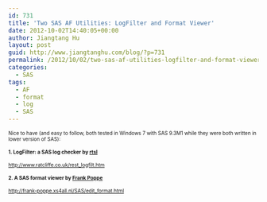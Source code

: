 ```yaml
---
id: 731
title: 'Two SAS AF Utilities: LogFilter and Format Viewer'
date: 2012-10-02T14:40:05+00:00
author: Jiangtang Hu
layout: post
guid: http://www.jiangtanghu.com/blog/?p=731
permalink: /2012/10/02/two-sas-af-utilities-logfilter-and-format-viewer/
categories:
  - SAS
tags:
  - AF
  - format
  - log
  - SAS
---
```

<font size="1">Nice to have (and easy to follow, both tested in Windows 7 with SAS 9.3M1 while they were both written in lower version of SAS):</font>

<font size="1"><strong>1. LogFilter: a SAS log checker by </strong></font><a href="http://www.notecolon.info/" target="_blank"><font size="1"><strong>rtsl</strong></font></a>

[<font size="1">http://www.ratcliffe.co.uk/rest_logfilt.htm</font>](http://www.ratcliffe.co.uk/rest_logfilt.htm)

<font size="1"><strong>2. A SAS format viewer by </strong></font><a href="http://frank-poppe.xs4all.nl/SAS/" target="_blank"><font size="1"><strong>Frank Poppe</strong></font></a>

[<font size="1">http://frank-poppe.xs4all.nl/SAS/edit_format.html</font>](http://frank-poppe.xs4all.nl/SAS/edit_format.html)